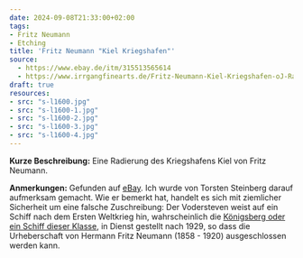 ```yaml
---
date: 2024-09-08T21:33:00+02:00
tags:
- Fritz Neumann
- Etching
title: 'Fritz Neumann "Kiel Kriegshafen"'
source:
  - https://www.ebay.de/itm/315513565614
  - https://www.irrgangfinearts.de/Fritz-Neumann-Kiel-Kriegshafen-oJ-Radierung-auf-Buettenpapier
draft: true
resources:
- src: "s-l1600.jpg"
- src: "s-l1600-1.jpg"
- src: "s-l1600-2.jpg"
- src: "s-l1600-3.jpg"
- src: "s-l1600-4.jpg"
---
```


**Kurze Beschreibung:** Eine Radierung des Kriegshafens Kiel von Fritz Neumann.

**Anmerkungen:** Gefunden auf [eBay](https://www.ebay.de/itm/315513565614). Ich wurde von Torsten Steinberg darauf aufmerksam gemacht. Wie er bemerkt hat, handelt es sich mit ziemlicher Sicherheit um eine falsche Zuschreibung: Der Vodersteven weist auf ein Schiff nach dem Ersten Weltkrieg hin, wahrscheinlich die [Königsberg oder ein Schiff dieser Klasse](https://de.wikipedia.org/wiki/K%C3%B6nigsberg-Klasse_(1929)), in Dienst gestellt nach 1929, so dass die Urheberschaft von Hermann Fritz Neumann (1858 - 1920) ausgeschlossen werden kann.
